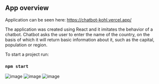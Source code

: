 ## App overview

Application can be seen here: https://chatbot-kohl.vercel.app/


The application was created using React and it imitates the behavior of a chatbot. Chatbot asks the user to enter the name of the country, on the basis of which it will return basic information about it, such as the capital, population or region.

To start a project run:

### `npm start`

![image](https://user-images.githubusercontent.com/76259648/125688924-f3647a95-e409-4914-918c-6eaab35f310d.png)
![image](https://user-images.githubusercontent.com/76259648/125688992-b0d54d95-d089-482d-8e21-dca21d4f05c0.png)
![image](https://user-images.githubusercontent.com/76259648/125689065-c177d57a-6c82-41b8-8b75-4191b0a28234.png)
